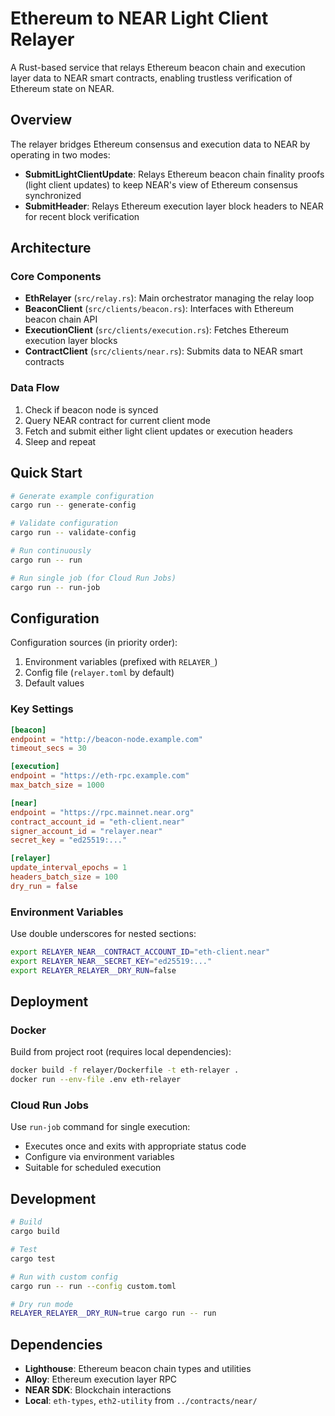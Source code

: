 # Ethereum to NEAR Light Client Relayer

A Rust-based service that relays Ethereum beacon chain and execution layer data to NEAR smart contracts, enabling trustless verification of Ethereum state on NEAR.

## Overview

The relayer bridges Ethereum consensus and execution data to NEAR by operating in two modes:

- **SubmitLightClientUpdate**: Relays Ethereum beacon chain finality proofs (light client updates) to keep NEAR's view of Ethereum consensus synchronized
- **SubmitHeader**: Relays Ethereum execution layer block headers to NEAR for recent block verification

## Architecture

### Core Components

- **EthRelayer** (`src/relay.rs`): Main orchestrator managing the relay loop
- **BeaconClient** (`src/clients/beacon.rs`): Interfaces with Ethereum beacon chain API  
- **ExecutionClient** (`src/clients/execution.rs`): Fetches Ethereum execution layer blocks
- **ContractClient** (`src/clients/near.rs`): Submits data to NEAR smart contracts

### Data Flow

1. Check if beacon node is synced
2. Query NEAR contract for current client mode
3. Fetch and submit either light client updates or execution headers
4. Sleep and repeat

## Quick Start

```bash
# Generate example configuration
cargo run -- generate-config

# Validate configuration
cargo run -- validate-config

# Run continuously
cargo run -- run

# Run single job (for Cloud Run Jobs)
cargo run -- run-job
```

## Configuration

Configuration sources (in priority order):
1. Environment variables (prefixed with `RELAYER_`)
2. Config file (`relayer.toml` by default)  
3. Default values

### Key Settings

```toml
[beacon]
endpoint = "http://beacon-node.example.com"
timeout_secs = 30

[execution]
endpoint = "https://eth-rpc.example.com"
max_batch_size = 1000

[near]
endpoint = "https://rpc.mainnet.near.org"
contract_account_id = "eth-client.near"
signer_account_id = "relayer.near"
secret_key = "ed25519:..."

[relayer]
update_interval_epochs = 1
headers_batch_size = 100
dry_run = false
```

### Environment Variables

Use double underscores for nested sections:

```bash
export RELAYER_NEAR__CONTRACT_ACCOUNT_ID="eth-client.near"
export RELAYER_NEAR__SECRET_KEY="ed25519:..."
export RELAYER_RELAYER__DRY_RUN=false
```

## Deployment

### Docker

Build from project root (requires local dependencies):

```bash
docker build -f relayer/Dockerfile -t eth-relayer .
docker run --env-file .env eth-relayer
```

### Cloud Run Jobs

Use `run-job` command for single execution:
- Executes once and exits with appropriate status code
- Configure via environment variables
- Suitable for scheduled execution

## Development

```bash
# Build
cargo build

# Test
cargo test

# Run with custom config
cargo run -- run --config custom.toml

# Dry run mode
RELAYER_RELAYER__DRY_RUN=true cargo run -- run
```

## Dependencies

- **Lighthouse**: Ethereum beacon chain types and utilities
- **Alloy**: Ethereum execution layer RPC
- **NEAR SDK**: Blockchain interactions
- **Local**: `eth-types`, `eth2-utility` from `../contracts/near/`